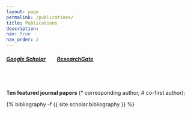 ```yaml
---
layout: page
permalink: /publications/
title: Publications
description: 
nav: true
nav_order: 2
---
```

##### [<u><b>Google Scholar</b></u>](https://scholar.google.com/citations?user=SlXpfWMAAAAJ)		&nbsp;&nbsp;&nbsp;&nbsp;&nbsp;&nbsp;&nbsp;			[<u><b>ResearchGate</b></u>](https://www.researchgate.net/profile/Zhiwei_Li22)

###### <br>

**Ten featured journal papers** (\* corresponding author, # co-first author):

<!-- _pages/publications.md -->

<div class="publications">{% bibliography -f {{ site.scholar.bibliography }} %}</div>





